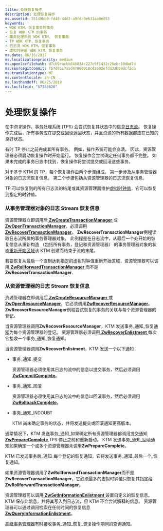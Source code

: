```yaml
---
title: 处理恢复操作
description: 处理恢复操作
ms.assetid: 35149bb9-fd48-44d3-a9fd-0e631aa0e853
keywords:
- WDK KTM，恢复事务的事务
- 恢复 WDK KTM 的事务
- 事务处理系统 WDK KTM、 恢复事务
- TP WDK KTM，恢复事务
- 日志流 WDK KTM，恢复事务
- 虚拟时钟值 WDK KTM，恢复事务
ms.date: 06/16/2017
ms.localizationpriority: medium
ms.openlocfilehash: d7cb9cacbb646034c227c9f1432c26ebc10dbd7d
ms.sourcegitcommit: fb7d95c7a5d47860918cd3602efdd33b69dcf2da
ms.translationtype: MT
ms.contentlocale: zh-CN
ms.lasthandoff: 06/25/2019
ms.locfileid: "67385620"
---
```

# <a name="handling-recovery-operations"></a>处理恢复操作


在中*恢复*操作，事务处理系统 (TPS) 会尝试恢复其状态中的信息[日志流](using-log-streams-with-ktm.md)。 恢复操作完成后，所有事务应在提交或回滚返回状态，并且资源的所有数据都应在已知的良好状态。

有时 TP 停止之前完成其所有事务。 例如，操作系统可能会崩溃。 因此，资源管理器必须启动恢复操作时开始运行。 恢复操作会尝试确定任何事务都不完整。 如果未完成的事务日志中找到，恢复操作将尝试提交或回滚这些事务。

对于基于 KTM 的 TP，每个恢复操作由两个步骤组成。 第一步涉及从事务管理器对象的日志流恢复信息。 第二个步骤包括从资源管理器的日志流恢复信息。

TP 可以恢复到的所有日志流的结尾或其资源管理器维护[虚拟时钟值](using-virtual-clock-values.md)，它可以恢复到指定的时钟值。

### <a name="recovering-information-from-a-transaction-manager-objects-log-stream"></a>从事务管理器对象的日志 Stream 恢复信息

资源管理器立即调用后[ **ZwCreateTransactionManager** ](https://docs.microsoft.com/windows-hardware/drivers/ddi/content/wdm/nf-wdm-ntcreatetransactionmanager)或[ **ZwOpenTransactionManager**](https://docs.microsoft.com/windows-hardware/drivers/ddi/content/wdm/nf-wdm-ntopentransactionmanager)，必须调用[ **ZwRecoverTransactionManager**](https://docs.microsoft.com/windows-hardware/drivers/ddi/content/wdm/nf-wdm-ntrecovertransactionmanager)。 **ZwRecoverTransactionManager**例程读取日志流所属的事务管理器对象。 此例程是在日志流中，从最后一个处开始的恢复信息从重新构造 （包括所有事务，登记和资源管理器） 的事务管理器对象的状态[重新开始区域](reading-restart-records-from-a-clfs-stream.md)该 KTM 创建而结束于流的末尾。

若要恢复从最后一个直到达到指定的虚拟时钟值重新开始区域，资源管理器可以调用[ **ZwRollforwardTransactionManager** ](https://docs.microsoft.com/windows-hardware/drivers/ddi/content/wdm/nf-wdm-ntrollforwardtransactionmanager)而不是**ZwRecoverTransactionManager**.

### <a name="recovering-information-from-a-resource-managers-log-stream"></a>从资源管理器的日志 Stream 恢复信息

资源管理器立即调用后[ **ZwCreateResourceManager** ](https://docs.microsoft.com/windows-hardware/drivers/ddi/content/wdm/nf-wdm-ntcreateresourcemanager)或[ **ZwOpenResourceManager**](https://docs.microsoft.com/windows-hardware/drivers/ddi/content/wdm/nf-wdm-ntopenresourcemanager)，它必须调用[**ZwRecoverResourceManager**](https://docs.microsoft.com/windows-hardware/drivers/ddi/content/wdm/nf-wdm-ntrecoverresourcemanager)。 **ZwRecoverResourceManager**例程尝试恢复的事务的关联与每个资源管理器的登记。

当资源管理器调用**ZwRecoverResourceManager**，KTM 发送事务\_通知\_恢复[通知](transaction-notifications.md)为每个资源管理器的登记。 资源管理器必须调用[ **ZwRecoverEnlistment** ](https://docs.microsoft.com/windows-hardware/drivers/ddi/content/wdm/nf-wdm-ntrecoverenlistment)每次它接收一个事务\_通知\_恢复通知。

当资源管理器调用**ZwRecoverEnlistment**，KTM 发送一个以下通知：

-   事务\_通知\_提交

    资源管理器必须使用其日志的流中的信息以提交事务，然后必须调用[ **ZwCommitComplete**](https://docs.microsoft.com/windows-hardware/drivers/ddi/content/wdm/nf-wdm-ntcommitcomplete)。

-   事务\_通知\_回滚

    资源管理器必须使用其日志的流中的信息以回滚事务，然后必须调用[ **ZwRollbackComplete**](https://docs.microsoft.com/windows-hardware/drivers/ddi/content/wdm/nf-wdm-ntrollbackcomplete)。

-   事务\_通知\_INDOUBT

    KTM 尚未确定事务的状态，并将发送提交或回滚通知更高版本。

通常情况下，KTM 发送事务\_通知\_如果确定所有资源管理器都调用提交通知[ **ZwPrepareComplete** ](https://docs.microsoft.com/windows-hardware/drivers/ddi/content/wdm/nf-wdm-ntpreparecomplete) TPS 停止之前和重新启动。 KTM 发送事务\_通知\_回滚通知如果确定一个或多个资源管理器未调用**ZwPrepareComplete**。

KTM 已发送事务后\_通知\_每个登记的恢复通知，它将发送事务\_通知\_最后一个\_恢复通知。

如果资源管理器调用了**ZwRollforwardTransactionManager**而不是**ZwRecoverTransactionManager**，它必须最多的虚拟时钟值只恢复其指定给**ZwRollforwardTransactionManager**。

资源管理器可以调用[ **ZwSetInformationEnlistment** ](https://docs.microsoft.com/windows-hardware/drivers/ddi/content/wdm/nf-wdm-ntsetinformationenlistment)设置自定义的恢复信息。 KTM 保存此信息，并将其写入到日志流，但 KTM 不会尝试解释的信息。 资源管理器可以通过调用检索在任何时间的恢复信息[ **ZwQueryInformationEnlistment**](https://docs.microsoft.com/windows-hardware/drivers/ddi/content/wdm/nf-wdm-ntqueryinformationenlistment)。

[高级事务管理器](creating-a-superior-transaction-manager.md)有时接收事务\_通知\_恢复\_恢复操作期间的查询通知。

 

 




